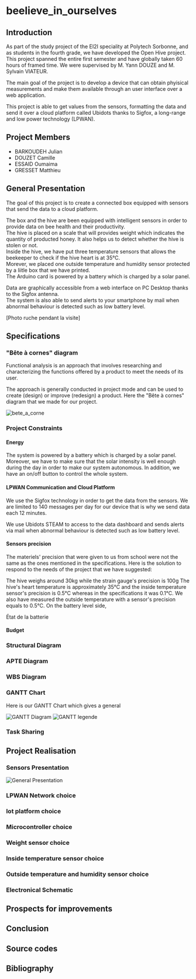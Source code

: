# beelieve_in_ourselves

## Introduction
As part of the study project of the EI2I speciality at Polytech Sorbonne, and as students in the fourth grade, we have developed the Open Hive project. This project spanned the entire first semester and have globally taken 60 hours of framed time. We were supervised by M. Yann DOUZE and M. Sylvain VIATEUR.

The main goal of the project is to develop a device that can obtain phyisical measurements and make them available through an user interface over a web application.

This project is able to get values from the sensors, formatting the data and send it over a cloud platform called Ubidots thanks to Sigfox, a long-range and low power technology (LPWAN).

## Project Members
- BARKOUDEH Julian
- DOUZET Camille
- ESSAID Oumaima
- GRESSET Matthieu

## General Presentation
The goal of this project is to create a connected box equipped with sensors that send the data to a cloud platform. 

The box and the hive are been equipped with intelligent sensors in order to provide data on bee health and their productivity.\
The hive is placed on a scale that will provides weight which indicates the quantity of producted honey. It also helps us to detect whether the hive is stolen or not.\
Inside the hive, we have put three temperature sensors that allows the beekeeper to check if the hive heart is at 35°C.\
Morever, we placed one outside temperature and humidity sensor protected by a liitle box that we have printed.\
The Arduino card is powered by a battery which is charged by a solar panel.

Data are graphically accessible from a web interface on PC Desktop thanks to the Sigfox antenna. \
The system is also able to send alerts to your smartphone by mail when abnormal behaviour is detected such as low battery level.

[Photo ruche pendant la visite]

## Specifications
### "Bête à cornes" diagram
Functional analysis is an approach that involves researching and characterizing the functions offered by a product to meet the needs of its user.

The approach is generally conducted in project mode and can be used to create (design) or improve (redesign) a product.
Here the "Bête à cornes" diagram that we made for our project.

![bete_a_corne](https://github.com/CamilleDouzet/beelieve_in_ourselves/blob/main/image/bete_a_corne.PNG)

### Project Constraints
#### Energy 
The system is powered by a battery which is charged by a solar panel. Moreover, we have to make sure that the solar intensity is well enough during the day in order to make our system autonomous. In addition, we have an on/off button to control the whole system.
#### LPWAN Communication and Cloud Platform
We use the Sigfox technology in order to get the data from the sensors. We are limited to 140 messages per day for our device that is why we send data each 12 minutes.

We use Ubidots STEAM to access to the data dashboard and sends alerts via mail when abnormal behaviour is detected such as low battery level.

#### Sensors precision
The materiels' precision that were given to us from school were not the same as the ones mentioned in the specifications. Here is the solution to respond to the needs of the project that we have suggested:

The hive weighs around 30kg while the strain gauge's precision is 100g
The hive's heart temperature is approximately 35°C and the inside temperature sensor's precision is 0.5°C whereas in the specifications it was 0.1°C.
We also have measured the outside temperature with a sensor's precision equals to 0.5°C.
On the battery level side,

État	de	la	batterie
#### Budget
### Structural Diagram
### APTE Diagram
### WBS Diagram
### GANTT Chart

Here is our GANTT Chart which gives a general

![GANTT Diagram](https://github.com/CamilleDouzet/beelieve_in_ourselves/blob/main/image/Gantt_projet_corrected.png)
![GANTT legende](https://github.com/CamilleDouzet/beelieve_in_ourselves/blob/main/image/legende_gantt.png)

### Task Sharing

## Project Realisation

### Sensors Presentation

![General Presentation](https://github.com/CamilleDouzet/beelieve_in_ourselves/blob/main/image/general_diagram_corrected.PNG)

### LPWAN Network choice
### Iot platform choice
### Microcontroller choice 
### Weight sensor choice
### Inside temperature sensor choice 
### Outside temperature and humidity sensor choice
### Electronical Schematic

## Prospects for improvements
## Conclusion
## Source codes
## Bibliography
